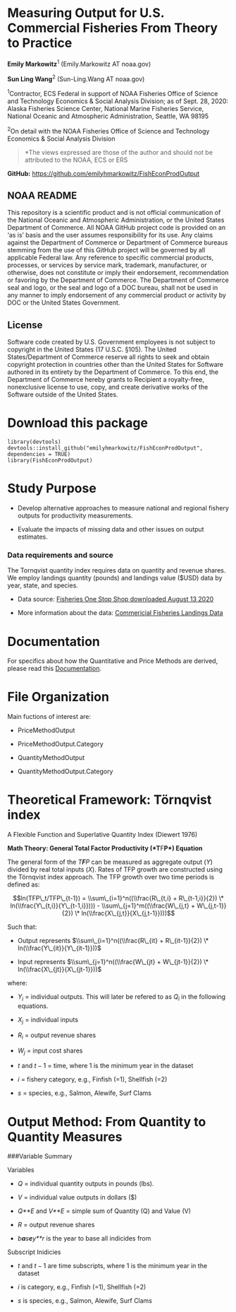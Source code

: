 Measuring Output for U.S. Commercial Fisheries From Theory to Practice
======================================================================

**Emily Markowitz**<sup>1</sup> (Emily.Markowitz AT noaa.gov)

**Sun Ling Wang**<sup>2</sup> (Sun-Ling.Wang AT noaa.gov)

<sup>1</sup>Contractor, ECS Federal in support of NOAA Fisheries Office
of Science and Technology Economics & Social Analysis Division; as of
Sept. 28, 2020: Alaska Fisheries Science Center, National Marine
Fisheries Service, National Oceanic and Atmospheric Administration,
Seattle, WA 98195

<sup>2</sup>On detail with the NOAA Fisheries Office of Science and
Technology Economics & Social Analysis Division

> \*The views expressed are those of the author and should not be
> attributed to the NOAA, ECS or ERS

**GitHub:** <https://github.com/emilyhmarkowitz/FishEconProdOutput>

## NOAA README

This repository is a scientific product and is not official communication of the National Oceanic and Atmospheric Administration, or the United States Department of Commerce. All NOAA GitHub project code is provided on an ‘as is’ basis and the user assumes responsibility for its use. Any claims against the Department of Commerce or Department of Commerce bureaus stemming from the use of this GitHub project will be governed by all applicable Federal law. Any reference to specific commercial products, processes, or services by service mark, trademark, manufacturer, or otherwise, does not constitute or imply their endorsement, recommendation or favoring by the Department of Commerce. The Department of Commerce seal and logo, or the seal and logo of a DOC bureau, shall not be used in any manner to imply endorsement of any commercial product or activity by DOC or the United States Government.

## License

Software code created by U.S. Government employees is not subject to copyright in the United States (17 U.S.C. §105). The United States/Department of Commerce reserve all rights to seek and obtain copyright protection in countries other than the United States for Software authored in its entirety by the Department of Commerce. To this end, the Department of Commerce hereby grants to Recipient a royalty-free, nonexclusive license to use, copy, and create derivative works of the Software outside of the United States.

Download this package
=====================

    library(devtools)
    devtools::install_github("emilyhmarkowitz/FishEconProdOutput", dependencies = TRUE)
    library(FishEconProdOutput)

Study Purpose
=============

-   Develop alternative approaches to measure national and regional
    fishery outputs for productivity measurements.

-   Evaluate the impacts of missing data and other issues on output
    estimates.

### Data requirements and source

The Tornqvist quantity index requires data on quantity and revenue
shares. We employ landings quantity (pounds) and landings value ($USD)
data by year, state, and species.

-   Data source: [Fisheries One Stop Shop downloaded August 13
    2020](https://foss.nmfs.noaa.gov/apexfoss/f?p=215:200::::::)

-   More information about the data: [Commericial Fisheries Landings
    Data](https://www.fisheries.noaa.gov/national/sustainable-fisheries/commercial-fisheries-landings)

Documentation
=============

For specifics about how the Quantitative and Price Methods are derived,
please read this
[Documentation](https://github.com/emilyhmarkowitz/FishEconProdOutput/blob/master/ProductivityIndex_DocumentationSummary.pdf).

File Organization
=================

Main fuctions of interest are:

-   PriceMethodOutput

-   PriceMethodOutput.Category

-   QuantityMethodOutput

-   QuantityMethodOutput.Category

Theoretical Framework: Törnqvist index
======================================

A Flexible Function and Superlative Quantity Index (Diewert 1976)

**Math Theory: General Total Factor Productivity (*T**F**P*) Equation**

The general form of the *T**F**P* can be measured as aggregate output
(*Y*) divided by real total inputs (*X*). Rates of TFP growth are
constructed using the Törnqvist index approach. The TFP growth over two
time periods is defined as:

$$ln(TFP\_t/TFP\_{t-1}) = \\sum\_{i=1}^n((\\frac{R\_{t,i} + R\_{t-1,i}}{2}) \* ln(\\frac{Y\_{t,i}}{Y\_{t-1,i}}))) - \\sum\_{j=1}^m((\\frac{W\_{j,t} + W\_{j,t-1}}{2}) \* ln(\\frac{X\_{j,t}}{X\_{j,t-1}})))$$

Such that:

-   Output represents
    $\\sum\_{i=1}^n((\\frac{R\_{it} + R\_{it-1}}{2}) \* ln(\\frac{Y\_{it}}{Y\_{it-1}}))$

-   Input represents
    $\\sum\_{j=1}^n((\\frac{W\_{jt} + W\_{jt-1}}{2}) \* ln(\\frac{X\_{jt}}{X\_{jt-1}}))$

where:

-   *Y*<sub>*i*</sub> = individual outputs. This will later be refered
    to as *Q*<sub>*i*</sub> in the following equations.

-   *X*<sub>*j*</sub> = individual inputs

-   *R*<sub>*i*</sub> = output revenue shares

-   *W*<sub>*j*</sub> = input cost shares

-   *t* and *t* − 1 = time, where 1 is the minimum year in the dataset

-   *i* = fishery category, e.g., Finfish (=1), Shellfish (=2)

-   *s* = species, e.g., Salmon, Alewife, Surf Clams

Output Method: From Quantity to Quantity Measures
=================================================

\#\#\#Variable Summary

Variables

-   *Q* = individual quantity outputs in pounds (lbs).

-   *V* = individual value outputs in dollars ($)

-   *Q**E* and *V**E* = simple sum of Quantity (Q) and Value (V)

-   *R* = output revenue shares

-   *b**a**s**e**y**r* is the year to base all indicides from

Subscript Inidicies

-   *t* and *t* − 1 are time subscripts, where 1 is the minimum year in
    the dataset

-   *i* is category, e.g., Finfish (=1), Shellfish (=2)

-   *s* is species, e.g., Salmon, Alewife, Surf Clams
